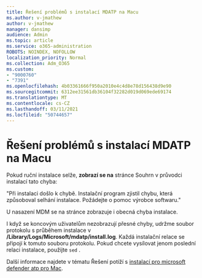 ```yaml
---
title: Řešení problémů s instalací MDATP na Macu
ms.author: v-jmathew
author: v-jmathew
manager: dansimp
audience: Admin
ms.topic: article
ms.service: o365-administration
ROBOTS: NOINDEX, NOFOLLOW
localization_priority: Normal
ms.collection: Adm_O365
ms.custom:
- "9000760"
- "7391"
ms.openlocfilehash: 4b03361666f950a2010e4c4d8e78d156438d9e90
ms.sourcegitcommit: 6312ee31561db36104f32282d019d069ede69174
ms.translationtype: MT
ms.contentlocale: cs-CZ
ms.lasthandoff: 03/11/2021
ms.locfileid: "50744657"
---
```

# <a name="troubleshoot-mdatp-installation-problems-on-a-mac"></a>Řešení problémů s instalací MDATP na Macu

Pokud ruční instalace selže, **zobrazí se na** stránce Souhrn v průvodci instalací tato chyba:

"Při instalaci došlo k chybě. Instalační program zjistil chybu, která způsoboval selhání instalace. Požádejte o pomoc výrobce softwaru."

U nasazení MDM se na stránce zobrazuje i obecná chyba instalace.

I když se koncovým uživatelům nezobrazují přesné chyby, udržme soubor protokolu s průběhem instalace v **/Library/Logs/Microsoft/mdatp/install.log**. Každá instalační relace se připojí k tomuto souboru protokolu. Pokud chcete vysílovat jenom poslední relaci instalace, použijte `sed` .

Další informace najdete v tématu Řešení potíží s [instalací pro microsoft defender atp pro Mac](https://go.microsoft.com/fwlink/?linkid=2144615).

